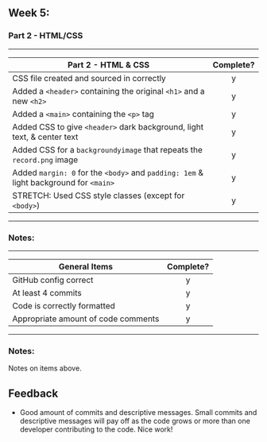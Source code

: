 ## Week 5:

### Part 2 - HTML/CSS

---

| Part 2 - HTML & CSS                                                                   | Complete? |
| ------------------------------------------------------------------------------------- | :-------: |
| CSS file created and sourced in correctly                                             |     y     |
| Added a `<header>` containing the original `<h1>` and a new `<h2>`                    |     y     |
| Added a `<main>` containing the `<p>` tag                                             |     y     |
| Added CSS to give `<header>` dark background, light text, & center text               |     y     |
| Added CSS for a `backgroundyimage` that repeats the `record.png` image                |     y     |
| Added `margin: 0` for the `<body>` and `padding: 1em` & light background for `<main>` |     y     |
| STRETCH: Used CSS style classes (except for `<body>`)                                 |     y     |

---

### Notes:

---

| General Items                       | Complete? |
| ----------------------------------- | :-------: |
| GitHub config correct               |     y     |
| At least 4 commits                  |     y     |
| Code is correctly formatted         |     y     |
| Appropriate amount of code comments |     y     |

---

### Notes:

Notes on items above.

## Feedback

- Good amount of commits and descriptive messages. Small commits and descriptive messages will pay off as the code grows or more than one developer contributing to the code. Nice work!
